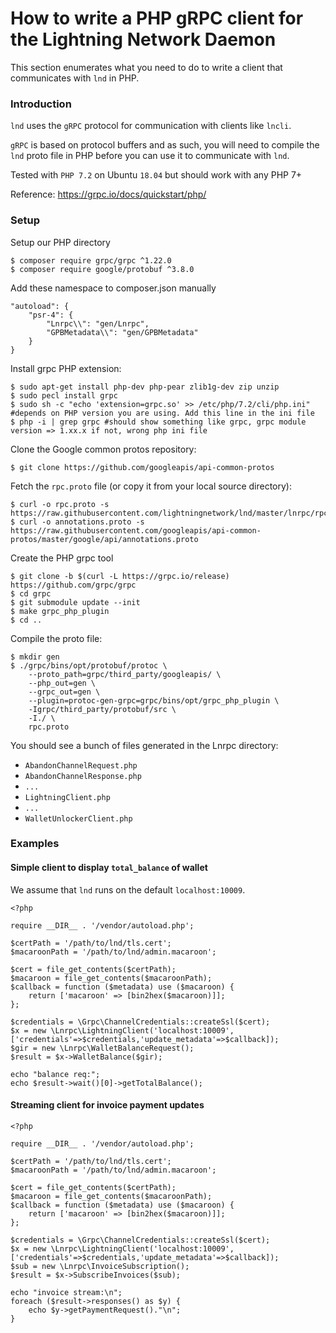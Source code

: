 # How to write a PHP gRPC client for the Lightning Network Daemon

This section enumerates what you need to do to write a client that communicates
with `lnd` in PHP.

### Introduction

`lnd` uses the `gRPC` protocol for communication with clients like `lncli`.

`gRPC` is based on protocol buffers and as such, you will need to compile
the `lnd` proto file in PHP before you can use it to communicate with `lnd`.

Tested with `PHP 7.2` on Ubuntu `18.04` but should work with any PHP 7+

Reference: https://grpc.io/docs/quickstart/php/

### Setup

Setup our PHP directory

```
$ composer require grpc/grpc ^1.22.0
$ composer require google/protobuf ^3.8.0
```

Add these namespace to composer.json manually
```
"autoload": {
    "psr-4": {
        "Lnrpc\\": "gen/Lnrpc",
        "GPBMetadata\\": "gen/GPBMetadata"
    }
}
```

Install grpc PHP extension:
```
$ sudo apt-get install php-dev php-pear zlib1g-dev zip unzip
$ sudo pecl install grpc
$ sudo sh -c "echo 'extension=grpc.so' >> /etc/php/7.2/cli/php.ini" #depends on PHP version you are using. Add this line in the ini file
$ php -i | grep grpc #should show something like grpc, grpc module version => 1.xx.x if not, wrong php ini file
```

Clone the Google common protos repository:

```
$ git clone https://github.com/googleapis/api-common-protos
```

Fetch the `rpc.proto` file (or copy it from your local source directory):

```
$ curl -o rpc.proto -s https://raw.githubusercontent.com/lightningnetwork/lnd/master/lnrpc/rpc.proto
$ curl -o annotations.proto -s https://raw.githubusercontent.com/googleapis/api-common-protos/master/google/api/annotations.proto
```

Create the PHP grpc tool
```
$ git clone -b $(curl -L https://grpc.io/release) https://github.com/grpc/grpc
$ cd grpc
$ git submodule update --init
$ make grpc_php_plugin
$ cd ..
```

Compile the proto file:

```
$ mkdir gen
$ ./grpc/bins/opt/protobuf/protoc \
	--proto_path=grpc/third_party/googleapis/ \
	--php_out=gen \
	--grpc_out=gen \
	--plugin=protoc-gen-grpc=grpc/bins/opt/grpc_php_plugin \
	-Igrpc/third_party/protobuf/src \
	-I./ \
	rpc.proto
```

You should see a bunch of files generated in the Lnrpc directory: 

* `AbandonChannelRequest.php`
* `AbandonChannelResponse.php`
* `...`
* `LightningClient.php`
* `...`
* `WalletUnlockerClient.php`

### Examples

#### Simple client to display `total_balance` of wallet

We assume that `lnd` runs on the default `localhost:10009`.

```
<?php 

require __DIR__ . '/vendor/autoload.php';

$certPath = '/path/to/lnd/tls.cert';
$macaroonPath = '/path/to/lnd/admin.macaroon';

$cert = file_get_contents($certPath);
$macaroon = file_get_contents($macaroonPath);
$callback = function ($metadata) use ($macaroon) {
    return ['macaroon' => [bin2hex($macaroon)]];
};

$credentials = \Grpc\ChannelCredentials::createSsl($cert);
$x = new \Lnrpc\LightningClient('localhost:10009',['credentials'=>$credentials,'update_metadata'=>$callback]);
$gir = new \Lnrpc\WalletBalanceRequest();
$result = $x->WalletBalance($gir);

echo "balance req:";
echo $result->wait()[0]->getTotalBalance();
```

#### Streaming client for invoice payment updates

```
<?php

require __DIR__ . '/vendor/autoload.php';

$certPath = '/path/to/lnd/tls.cert';
$macaroonPath = '/path/to/lnd/admin.macaroon';

$cert = file_get_contents($certPath);
$macaroon = file_get_contents($macaroonPath);
$callback = function ($metadata) use ($macaroon) {
    return ['macaroon' => [bin2hex($macaroon)]];
};

$credentials = \Grpc\ChannelCredentials::createSsl($cert);
$x = new \Lnrpc\LightningClient('localhost:10009',['credentials'=>$credentials,'update_metadata'=>$callback]);
$sub = new \Lnrpc\InvoiceSubscription();
$result = $x->SubscribeInvoices($sub);

echo "invoice stream:\n";
foreach ($result->responses() as $y) {
    echo $y->getPaymentRequest()."\n";
}
```
